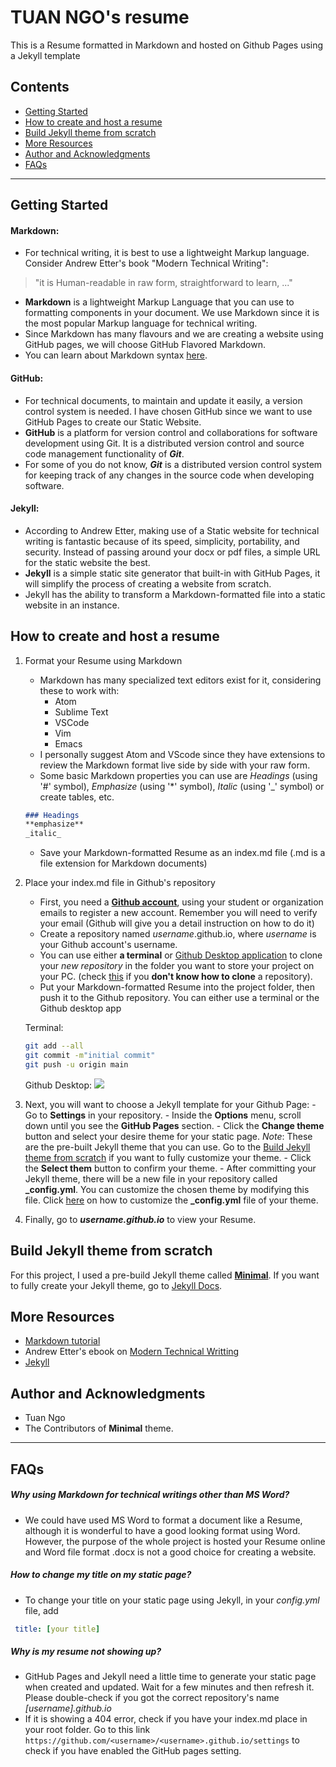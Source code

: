 # TUAN NGO's resume

This is a Resume formatted in Markdown and hosted on Github Pages using a Jekyll template

## Contents

- [Getting Started](#getting-started)
- [How to create and host a resume](#how-to-create-and-host-a-resume)
- [Build Jekyll theme from scratch](#build-jekyll-theme-from-scratch)
- [More Resources](#more-resources)
- [Author and Acknowledgments](#author-and-acknowledgments)
- [FAQs](#faqs)

---

## Getting Started

#### Markdown:
- For technical writing, it is best to use a lightweight Markup language. Consider Andrew Etter's book "Modern Technical Writing":
> "it is Human-readable in raw form, straightforward to learn, ..."
- **Markdown** is a lightweight Markup Language that you can use to formatting components in your document. We use Markdown since it is the most popular Markup language for technical writing.
- Since Markdown has many flavours and we are creating a website using GitHub pages, we will choose GitHub Flavored Markdown.
- You can learn about Markdown syntax [here](https://www.markdowntutorial.com).

#### GitHub:
- For technical documents, to maintain and update it easily, a version control system is needed. I have chosen GitHub since we want to use GitHub Pages to create our Static Website.
- **GitHub** is a platform for version control and collaborations for software development using Git. It is a distributed version control and source code management functionality of **_Git_**.
- For some of you do not know, **_Git_** is a distributed version control system for keeping track of any changes in the source code when developing software.

#### Jekyll:
- According to Andrew Etter, making use of a Static website for technical writing is fantastic because of its speed, simplicity, portability, and security. Instead of passing around your docx or pdf files, a simple URL for the static website the best.
- **Jekyll** is a simple static site generator that built-in with GitHub Pages, it will simplify the process of creating a website from scratch.
- Jekyll has the ability to transform a Markdown-formatted file into a static website in an instance.

## How to create and host a resume

1. Format your Resume using Markdown
    - Markdown has many specialized text editors exist for it, considering these to work with:
        - Atom
        - Sublime Text
        - VSCode
        - Vim
        - Emacs
    - I personally suggest Atom and VScode since they have extensions to review the Markdown format live side by side with your raw form.
    - Some basic Markdown properties you can use are _Headings_ (using '#' symbol), _Emphasize_ (using '*' symbol), _Italic_ (using '_' symbol) or create tables, etc.
    ``` Markdown
    ### Headings
    **emphasize**
    _italic_
    ```
    
    - Save your Markdown-formatted Resume as an index.md file (.md is a file extension for Markdown documents)

2. Place your index.md file in Github's repository
    - First, you need a **[Github account](https://github.com)**, using your student or organization emails to register a new account. Remember you will need to verify your email (Github will give you a detail instruction on how to do it)
    - Create a repository named _username_.github.io, where _username_ is your Github account's username.
    - You can use either **a terminal** or [Github Desktop application](https://desktop.github.com) to clone your _new repository_ in the folder you want to store your project on your PC. (check [this](https://docs.github.com/en/free-pro-team@latest/github/creating-cloning-and-archiving-repositories/cloning-a-repository) if you **don't know how to clone** a repository).
    - Put your Markdown-formatted Resume into the project folder, then push it to the Github repository. You can either use a terminal or the Github desktop app
    
    Terminal:

    ```bash
    git add --all
    git commit -m"initial commit"
    git push -u origin main
    ```

    Github Desktop:
    ![](GithubDesktopDemo.gif)

3. Next, you will want to choose a Jekyll template for your Github Page:
        - Go to **Settings** in your repository.
        - Inside the **Options** menu, scroll down until you see the **GitHub Pages** section.
        - Click the **Change theme** button and select your desire theme for your static page. 
            _Note_: These are the pre-built Jekyll theme that you can use. Go to the [Build Jekyll theme from scratch](#build-jekyll-theme-from-scratch) if you want to fully customize your theme.
        - Click the **Select them** button to confirm your theme.
        - After committing your Jekyll theme, there will be a new file in your repository called **_config.yml**. You can customize the chosen theme by modifying this file. Click [here](https://github.com/pages-themes/minimal/blob/master/README.md) on how to customize the **_config.yml** file of your theme.

4. Finally, go to **_username.github.io_** to view your Resume.


## Build Jekyll theme from scratch

For this project, I used a pre-build Jekyll theme called **[Minimal](https://github.com/pages-themes/minimal)**. If you want to fully create your Jekyll theme, go to [Jekyll Docs](https://jekyllrb.com/docs/).

## More Resources
- [Markdown tutorial](https://www.markdowntutorial.com)
- Andrew Etter's ebook on [Modern Technical Writting](https://www.amazon.ca/Modern-Technical-Writing-Introduction-Documentation-ebook/dp/B01A2QL9SS)
- [Jekyll](https://jekyllrb.com)

## Author and Acknowledgments
- Tuan Ngo
- The Contributors of **Minimal** theme.

---
## FAQs
##### Why using Markdown for technical writings other than MS Word?
- We could have used MS Word to format a document like a Resume, although it is wonderful to have a good looking format using Word. However, the purpose of the whole project is hosted your Resume online and Word file format .docx is not a good choice for creating a website.

##### How to change my title on my static page?
- To change your title on your static page using Jekyll, in your _config.yml_ file, add
```yml
 title: [your title]
 ```

 ##### Why is my resume not showing up?
 - GitHub Pages and Jekyll need a little time to generate your static page when created and updated. Wait for a few minutes and then refresh it. Please double-check if you got the correct repository's name _[username].github.io_
 - If it is showing a 404 error, check if you have your index.md place in your root folder. Go to this link ```https://github.com/<username>/<username>.github.io/settings``` to check if you have enabled the GitHub pages setting.
